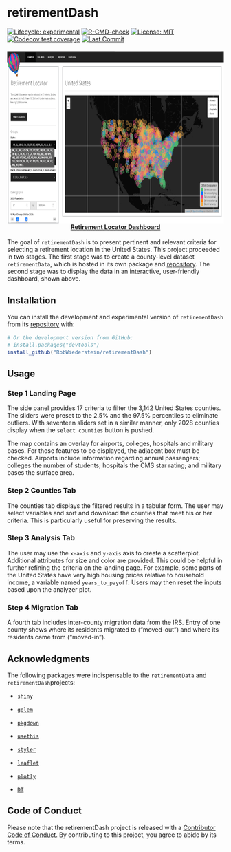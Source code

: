 
<!-- README.md is generated from README.Rmd. Please edit that file -->

# retirementDash

<!-- badges: start -->

[![Lifecycle:
experimental](https://img.shields.io/badge/lifecycle-experimental-orange.svg)](https://lifecycle.r-lib.org/articles/stages.html#experimental)
[![R-CMD-check](https://github.com/RobWiederstein/retirementDash/workflows/R-CMD-check/badge.svg)](https://github.com/RobWiederstein/retirementDash/actions)
[![License:
MIT](https://img.shields.io/badge/license-MIT-bright%20green)](https://img.shields.io/badge/license-MIT-bright%20green)
[![Codecov test
coverage](https://codecov.io/gh/RobWiederstein/retirementDash/branch/master/graph/badge.svg)](https://codecov.io/gh/RobWiederstein/retirementDash?branch=master)
[![Last
Commit](https://img.shields.io/github/last-commit/RobWiederstein/retirementDash)](https://img.shields.io/github/last-commit/RobWiederstein/retirementDash)
<!-- badges: end -->

<h4 align="center">
<a href='https://rob-wiederstein.shinyapps.io/retirementdash/'><img src='man/figures/retirementDash.png' align="center" height="400"/><br/></a>
<a href="https://rob-wiederstein.shinyapps.io/retirementdash/?_ga=2.99037854.1258475930.1633524763-1285109657.1633184174">Retirement
Locator Dashboard</a>
</h4>

The goal of `retirementDash` is to present pertinent and relevant
criteria for selecting a retirement location in the United States. This
project proceeded in two stages. The first stage was to create a
county-level dataset `retirementData`, which is hosted in its own
package and
[repository](https://github.com/RobWiederstein/retirementData). The
second stage was to display the data in an interactive, user-friendly
dashboard, shown above.

## Installation

You can install the development and experimental version of
`retirementDash` from its
[repository](https://github.com/RobWiederstein/retirementDash) with:

``` r
# Or the development version from GitHub:
# install.packages("devtools")
install_github("RobWiederstein/retirementDash")
```

## Usage

### Step 1 Landing Page

The side panel provides 17 criteria to filter the 3,142 United States
counties. The sliders were preset to the 2.5% and the 97.5% percentiles
to eliminate outliers. With seventeen sliders set in a similar manner,
only 2028 counties display when the `select counties` button is pushed.

The map contains an overlay for airports, colleges, hospitals and
military bases. For those features to be displayed, the adjacent box
must be checked. Airports include information regarding annual
passengers; colleges the number of students; hospitals the CMS star
rating; and military bases the surface area.

### Step 2 Counties Tab

The counties tab displays the filtered results in a tabular form. The
user may select variables and sort and download the counties that meet
his or her criteria. This is particularly useful for preserving the
results.

### Step 3 Analysis Tab

The user may use the `x-axis` and `y-axis` axis to create a scatterplot.
Additional attributes for size and color are provided. This could be
helpful in further refining the criteria on the landing page. For
example, some parts of the United States have very high housing prices
relative to household income, a variable named `years_to_payoff`. Users
may then reset the inputs based upon the analyzer plot.

### Step 4 Migration Tab

A fourth tab includes inter-county migration data from the IRS. Entry of
one county shows where its residents migrated to (“moved-out”) and where
its residents came from (“moved-in”).

## Acknowledgments

The following packages were indispensable to the `retirementData` and
`retirementDash`projects:

-   [`shiny`](https://github.com/rstudio/shiny)

-   [`golem`](https://github.com/ThinkR-open/golem)

-   [`pkgdown`](https://github.com/r-lib/pkgdown)

-   [`usethis`](https://github.com/r-lib/usethis)

-   [`styler`](https://github.com/r-lib/styler)

-   [`leaflet`](https://github.com/Leaflet/Leaflet)

-   [`plotly`](https://github.com/plotly/plotly.R)

-   [`DT`](https://github.com/rstudio/DT)

## Code of Conduct

Please note that the retirementDash project is released with a
[Contributor Code of
Conduct](https://contributor-covenant.org/version/2/0/CODE_OF_CONDUCT.html).
By contributing to this project, you agree to abide by its terms.
